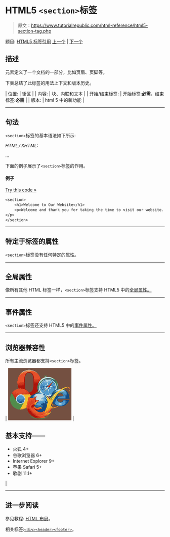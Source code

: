 # HTML5 `<section>`标签

> 原文：<https://www.tutorialrepublic.com/html-reference/html5-section-tag.php>

题目: [HTML5 标签引用](html5-tags.php) [上一个](html-script-tag.php) | [下一个](html-select-tag.php)

## 描述

元素定义了一个文档的一部分，比如页眉、页脚等。

下表总结了此标签的用法上下文和版本历史。

| 位置: | 街区 |
| 内容: | 块、内联和文本 |
| 开始/结束标签: | 开始标签:**必需**，结束标签:**必需** |
| 版本: | html 5 中的新功能 |

* * *

## 句法

`<section>`标签的基本语法如下所示:

*HTML / XHTML:* <section> ... </section>

下面的例子展示了`<section>`标签的作用。

#### 例子

[Try this code »](../codelab.php?topic=html5&file=section-tag "Try this code using online Editor")

```
<section>
    <h1>Welcome to Our Website</h1>
    <p>Welcome and thank you for taking the time to visit our website.</p>
</section>
```

* * *

## 特定于标签的属性

`<section>`标签没有任何特定的属性。

* * *

## 全局属性

像所有其他 HTML 标签一样，`<section>`标签支持 HTML5 中的[全局属性。](html5-global-attributes.php)

* * *

## 事件属性

`<section>`标签还支持 HTML5 中的[事件属性。](html5-event-attributes.php)

* * *

## 浏览器兼容性

所有主流浏览器都支持`<section>`标签。

| ![Browsers Icon](img/e9331123c77668c1832e541c2fca1002.png) | 

## 基本支持——

*   火狐 4+
*   谷歌浏览器 6+
*   Internet Explorer 9+
*   苹果 Safari 5+
*   歌剧 11.1+

 |

* * *

## 进一步阅读

参见教程: [HTML 布局](../html-tutorial/html-layout.php)。

相关标签:[`<div>`](html-div-tag.php)[`<header>`](html5-header-tag.php)[`<footer>`](html5-footer-tag.php)。